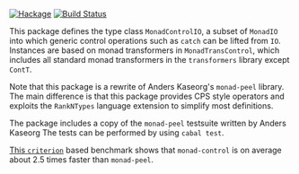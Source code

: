 [![Hackage](https://img.shields.io/hackage/v/monad-control.svg)](https://hackage.haskell.org/package/monad-control)
[![Build Status](https://travis-ci.org/basvandijk/monad-control.svg)](https://travis-ci.org/basvandijk/monad-control)

This package defines the type class `MonadControlIO`, a subset of
`MonadIO` into which generic control operations such as `catch` can be
lifted from `IO`.  Instances are based on monad transformers in
`MonadTransControl`, which includes all standard monad transformers in
the `transformers` library except `ContT`.

Note that this package is a rewrite of Anders Kaseorg's `monad-peel`
library.  The main difference is that this package provides CPS style
operators and exploits the `RankNTypes` language extension to simplify
most definitions.

The package includes a copy of the `monad-peel` testsuite written by
Anders Kaseorg The tests can be performed by using `cabal test`.

[This `criterion`](https://github.com/basvandijk/bench-monad-peel-control)
based benchmark shows that `monad-control` is on average about 2.5
times faster than `monad-peel`.
